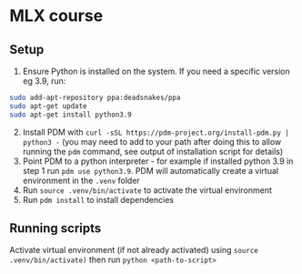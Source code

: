 # MLX course

## Setup

1. Ensure Python is installed on the system. If you need a specific version eg 3.9, run:
```bash
sudo add-apt-repository ppa:deadsnakes/ppa
sudo apt-get update
sudo apt-get install python3.9
```
2. Install PDM with `curl -sSL https://pdm-project.org/install-pdm.py | python3 -` (you may need to add to your path after doing this to allow running the `pdm` command, see output of installation script for details)
3. Point PDM to a python interpreter - for example if installed python 3.9 in step 1 run `pdm use python3.9`. PDM will automatically create a virtual environment in the `.venv` folder
4. Run `source .venv/bin/activate` to activate the virtual environment
5. Run `pdm install` to install dependencies

## Running scripts

Activate virtual environment (if not already activated) using `source .venv/bin/activate)` then run `python <path-to-script>`
